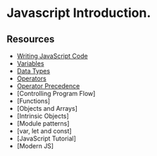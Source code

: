 # Javascript Introduction.

## Resources
- [Writing JavaScript Code](https://alx-intranet.hbtn.io/rltoken/3HLjEesLsmyWfRUWnxgUGg)
- [Variables](https://alx-intranet.hbtn.io/rltoken/zgOWmcpVLZFEmFlmuwayyg)
- [Data Types](https://alx-intranet.hbtn.io/rltoken/VPd6JWaLrwOBzjAeXNAEqg)
- [Operators](https://alx-intranet.hbtn.io/rltoken/3HLjEesLsmyWfRUWnxgUGg)
- [Operator Precedence](https://alx-intranet.hbtn.io/rltoken/PHtcJJk30gBNmlFQ9R4RVg)
- [Controlling Program Flow]
- [Functions]
- [Objects and Arrays]
- [Intrinsic Objects]
- [Module patterns]
- [var, let and const]
- [JavaScript Tutorial]
- [Modern JS]